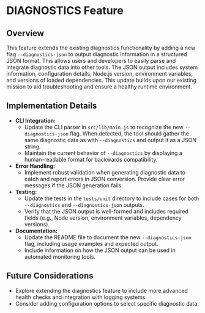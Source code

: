 # DIAGNOSTICS Feature

## Overview
This feature extends the existing diagnostics functionality by adding a new flag `--diagnostics-json` to output diagnostic information in a structured JSON format. This allows users and developers to easily parse and integrate diagnostic data into other tools. The JSON output includes system information, configuration details, Node.js version, environment variables, and versions of loaded dependencies. This update builds upon our existing mission to aid troubleshooting and ensure a healthy runtime environment.

## Implementation Details
- **CLI Integration:**
  - Update the CLI parser in `src/lib/main.js` to recognize the new `--diagnostics-json` flag. When detected, the tool should gather the same diagnostic data as with `--diagnostics` and output it as a JSON string.
  - Maintain the current behavior of `--diagnostics` by displaying a human-readable format for backwards compatibility.
- **Error Handling:**
  - Implement robust validation when generating diagnostic data to catch and report errors in JSON conversion. Provide clear error messages if the JSON generation fails.
- **Testing:**
  - Update the tests in the `tests/unit` directory to include cases for both `--diagnostics` and `--diagnostics-json` outputs.
  - Verify that the JSON output is well-formed and includes required fields (e.g., Node version, environment variables, dependency versions).
- **Documentation:**
  - Update the README file to document the new `--diagnostics-json` flag, including usage examples and expected output.
  - Include information on how the JSON output can be used in automated monitoring tools.

## Future Considerations
- Explore extending the diagnostics feature to include more advanced health checks and integration with logging systems.
- Consider adding configuration options to select specific diagnostic data.
